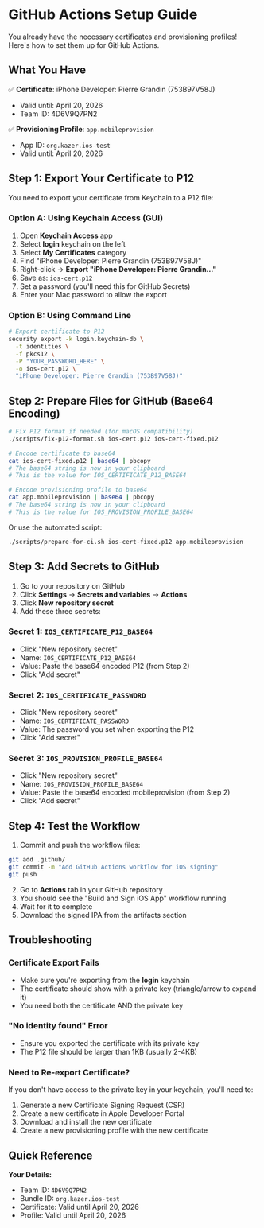 # GitHub Actions Setup Guide

You already have the necessary certificates and provisioning profiles! Here's how to set them up for GitHub Actions.

## What You Have

✅ **Certificate**: iPhone Developer: Pierre Grandin (753B97V58J)
- Valid until: April 20, 2026
- Team ID: 4D6V9Q7PN2

✅ **Provisioning Profile**: `app.mobileprovision`
- App ID: `org.kazer.ios-test`
- Valid until: April 20, 2026

## Step 1: Export Your Certificate to P12

You need to export your certificate from Keychain to a P12 file:

### Option A: Using Keychain Access (GUI)

1. Open **Keychain Access** app
2. Select **login** keychain on the left
3. Select **My Certificates** category
4. Find "iPhone Developer: Pierre Grandin (753B97V58J)"
5. Right-click → **Export "iPhone Developer: Pierre Grandin..."**
6. Save as: `ios-cert.p12`
7. Set a password (you'll need this for GitHub Secrets)
8. Enter your Mac password to allow the export

### Option B: Using Command Line

```bash
# Export certificate to P12
security export -k login.keychain-db \
  -t identities \
  -f pkcs12 \
  -P "YOUR_PASSWORD_HERE" \
  -o ios-cert.p12 \
  "iPhone Developer: Pierre Grandin (753B97V58J)"
```

## Step 2: Prepare Files for GitHub (Base64 Encoding)

```bash
# Fix P12 format if needed (for macOS compatibility)
./scripts/fix-p12-format.sh ios-cert.p12 ios-cert-fixed.p12

# Encode certificate to base64
cat ios-cert-fixed.p12 | base64 | pbcopy
# The base64 string is now in your clipboard
# This is the value for IOS_CERTIFICATE_P12_BASE64

# Encode provisioning profile to base64
cat app.mobileprovision | base64 | pbcopy
# The base64 string is now in your clipboard
# This is the value for IOS_PROVISION_PROFILE_BASE64
```

Or use the automated script:

```bash
./scripts/prepare-for-ci.sh ios-cert-fixed.p12 app.mobileprovision
```

## Step 3: Add Secrets to GitHub

1. Go to your repository on GitHub
2. Click **Settings** → **Secrets and variables** → **Actions**
3. Click **New repository secret**
4. Add these three secrets:

### Secret 1: `IOS_CERTIFICATE_P12_BASE64`
- Click "New repository secret"
- Name: `IOS_CERTIFICATE_P12_BASE64`
- Value: Paste the base64 encoded P12 (from Step 2)
- Click "Add secret"

### Secret 2: `IOS_CERTIFICATE_PASSWORD`
- Click "New repository secret"
- Name: `IOS_CERTIFICATE_PASSWORD`
- Value: The password you set when exporting the P12
- Click "Add secret"

### Secret 3: `IOS_PROVISION_PROFILE_BASE64`
- Click "New repository secret"
- Name: `IOS_PROVISION_PROFILE_BASE64`
- Value: Paste the base64 encoded mobileprovision (from Step 2)
- Click "Add secret"

## Step 4: Test the Workflow

1. Commit and push the workflow files:
```bash
git add .github/
git commit -m "Add GitHub Actions workflow for iOS signing"
git push
```

2. Go to **Actions** tab in your GitHub repository
3. You should see the "Build and Sign iOS App" workflow running
4. Wait for it to complete
5. Download the signed IPA from the artifacts section

## Troubleshooting

### Certificate Export Fails
- Make sure you're exporting from the **login** keychain
- The certificate should show with a private key (triangle/arrow to expand it)
- You need both the certificate AND the private key

### "No identity found" Error
- Ensure you exported the certificate with its private key
- The P12 file should be larger than 1KB (usually 2-4KB)

### Need to Re-export Certificate?
If you don't have access to the private key in your keychain, you'll need to:
1. Generate a new Certificate Signing Request (CSR)
2. Create a new certificate in Apple Developer Portal
3. Download and install the new certificate
4. Create a new provisioning profile with the new certificate

## Quick Reference

**Your Details:**
- Team ID: `4D6V9Q7PN2`
- Bundle ID: `org.kazer.ios-test`
- Certificate: Valid until April 20, 2026
- Profile: Valid until April 20, 2026
